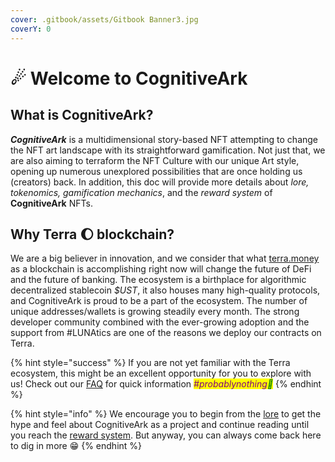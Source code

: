 ```yaml
---
cover: .gitbook/assets/Gitbook Banner3.jpg
coverY: 0
---
```


# ☄ Welcome to CognitiveArk

## What is CognitiveArk?

_**CognitiveArk**_ is a multidimensional story-based NFT attempting to change the NFT art landscape with its straightforward gamification. Not just that, we are also aiming to terraform the NFT Culture with our unique Art style, opening up numerous unexplored possibilities that are once holding us (creators) back. In addition, this doc will provide more details about _lore, tokenomics, gamification mechanics_, and the _reward system_ of **CognitiveArk** NFTs.

## Why Terra 🌔 blockchain?

We are a big believer in innovation, and we consider that what [terra.money](https://www.terra.money) as a blockchain is accomplishing right now will change the future of DeFi and the future of banking. The ecosystem is a birthplace for algorithmic decentralized stablecoin _$UST_, it also houses many high-quality protocols, and CognitiveArk is proud to be a part of the ecosystem. The number of unique addresses/wallets is growing steadily every month. The strong developer community combined with the ever-growing adoption and the support from #LUNAtics are one of the reasons we deploy our contracts on Terra.

{% hint style="success" %}
If you are not yet familiar with the Terra ecosystem, this might be an excellent opportunity for you to explore with us! Check out our [FAQ](i-want-to-know-more/faq.md) for quick information _<mark style="color:purple;">#probablynothing</mark><mark style="color:green;">👀</mark>_
{% endhint %}

{% hint style="info" %}
We encourage you to begin from the [lore](lets-terraform-the-nft-culture/story-and-lore.md) to get the hype and feel about CognitiveArk as a project and continue reading until you reach the [reward system](lets-terraform-the-nft-culture/reward-system.md). But anyway, you can always come back here to dig in more 😁
{% endhint %}
